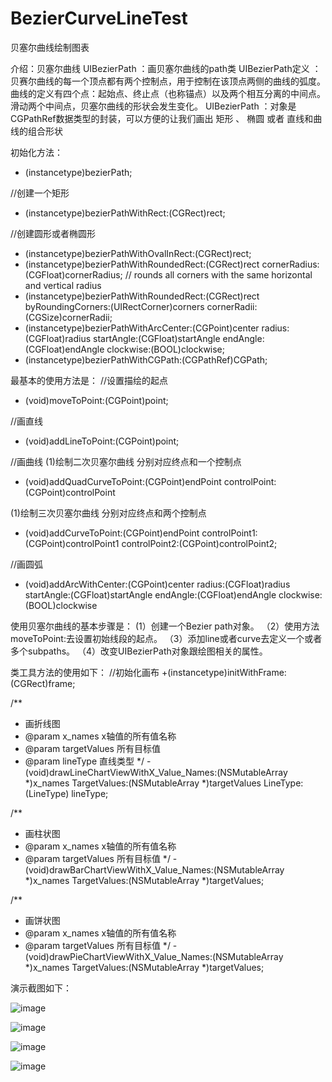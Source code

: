 # BezierCurveLineTest
贝塞尔曲线绘制图表

介绍：贝塞尔曲线
UIBezierPath ：画贝塞尔曲线的path类
 UIBezierPath定义 ： 贝赛尔曲线的每一个顶点都有两个控制点，用于控制在该顶点两侧的曲线的弧度。
 曲线的定义有四个点：起始点、终止点（也称锚点）以及两个相互分离的中间点。
 滑动两个中间点，贝塞尔曲线的形状会发生变化。
 UIBezierPath ：对象是CGPathRef数据类型的封装，可以方便的让我们画出 矩形 、 椭圆 或者 直线和曲线的组合形状
 
 初始化方法：
 + (instancetype)bezierPath;
 
 //创建一个矩形
 + (instancetype)bezierPathWithRect:(CGRect)rect;
 
 //创建圆形或者椭圆形
 + (instancetype)bezierPathWithOvalInRect:(CGRect)rect;
 + (instancetype)bezierPathWithRoundedRect:(CGRect)rect cornerRadius:(CGFloat)cornerRadius; // rounds all corners with the same horizontal and vertical radius
 + (instancetype)bezierPathWithRoundedRect:(CGRect)rect byRoundingCorners:(UIRectCorner)corners cornerRadii:(CGSize)cornerRadii;
 + (instancetype)bezierPathWithArcCenter:(CGPoint)center radius:(CGFloat)radius startAngle:(CGFloat)startAngle endAngle:(CGFloat)endAngle clockwise:(BOOL)clockwise;
 + (instancetype)bezierPathWithCGPath:(CGPathRef)CGPath;
 
 最基本的使用方法是：
 //设置描绘的起点
 - (void)moveToPoint:(CGPoint)point;
 
 //画直线
 - (void)addLineToPoint:(CGPoint)point;
 
 //画曲线
 (1)绘制二次贝塞尔曲线   分别对应终点和一个控制点
 - (void)addQuadCurveToPoint:(CGPoint)endPoint controlPoint:(CGPoint)controlPoint
 
 (1)绘制三次贝塞尔曲线   分别对应终点和两个控制点
 - (void)addCurveToPoint:(CGPoint)endPoint controlPoint1:(CGPoint)controlPoint1 controlPoint2:(CGPoint)controlPoint2;
 
 //画圆弧
 - (void)addArcWithCenter:(CGPoint)center radius:(CGFloat)radius startAngle:(CGFloat)startAngle endAngle:(CGFloat)endAngle clockwise:(BOOL)clockwise
 
 使用贝塞尔曲线的基本步骤是：
    (1）创建一个Bezier path对象。
   （2）使用方法moveToPoint:去设置初始线段的起点。
   （3）添加line或者curve去定义一个或者多个subpaths。
   （4）改变UIBezierPath对象跟绘图相关的属性。


类工具方法的使用如下：
//初始化画布
+(instancetype)initWithFrame:(CGRect)frame;


/**
 *  画折线图
 *  @param x_names      x轴值的所有值名称
 *  @param targetValues 所有目标值
 *  @param lineType     直线类型
 */
-(void)drawLineChartViewWithX_Value_Names:(NSMutableArray *)x_names TargetValues:(NSMutableArray *)targetValues LineType:(LineType) lineType;


/**
 *  画柱状图
 *  @param x_names      x轴值的所有值名称
 *  @param targetValues 所有目标值
 */
-(void)drawBarChartViewWithX_Value_Names:(NSMutableArray *)x_names TargetValues:(NSMutableArray *)targetValues;


/**
 *  画饼状图
 *  @param x_names      x轴值的所有值名称
 *  @param targetValues 所有目标值
 */
-(void)drawPieChartViewWithX_Value_Names:(NSMutableArray *)x_names TargetValues:(NSMutableArray *)targetValues;


演示截图如下：

 ![image](https://github.com/xiayuanquan/BezierCurveLineTest/blob/master/BezierCurveLineTest/BezierCurveLineTest/screenshots/bar.png)
 
 ![image](https://github.com/xiayuanquan/BezierCurveLineTest/blob/master/BezierCurveLineTest/BezierCurveLineTest/screenshots/line1.png)
 
 ![image](https://github.com/xiayuanquan/BezierCurveLineTest/blob/master/BezierCurveLineTest/BezierCurveLineTest/screenshots/line2.png)
 
 ![image](https://github.com/xiayuanquan/BezierCurveLineTest/blob/master/BezierCurveLineTest/BezierCurveLineTest/screenshots/pie.png)
